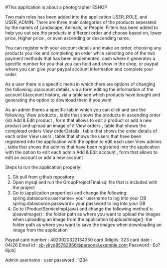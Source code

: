 #This application is about a photographer ESHOP
	
 Two main roles has been added into the application USER_ROLE, and USER_ADMIN.
 There are three main categories of the products seperated by the names of Landscape, Animals, or People.
 Filters has been added to help you out see the products in different order and choose based on,
 lower price, Higher price , or even ascending or descending name.
 
 You can register with your account details and make an order,
 choosing any products you like and completing an order while selecting one of the two payment methods that has been implemented,
 cash where it generates a specific number for you that you can hold and show in the shop,
 or paypal where you can give your paypal account information and complete your order.
 
 As a user there is a specific menu in which there are options of changing the following:
 a)account details, via a form editing the information of the account
 b)account history, via a table see which products have bought and generating the option to download them if you want
 
 As an admin theres a specific tab in which you can click and see the following:
 View products       , table that shows the products in ascending order (id)
 Add & Edit product  , form that allows to edit a product or add a new product and upload an image of it
 View orders         , table that shows the completed orders 
 View orderDetails   , table that shows the order details of each order
 View users          , table that shows the users that have been registered into the application with the option to edit each user
 View admins         , table that shows the admins that have been registered into the application with the option to edit each admin
 Add & Edit account  , form that allows to edit an account or add a new account
 














Steps to run the application properly!

1) Git pull from github repository
2) Open mysql and run the GroupProjectFinal.sql file that is included with the project
3) Go to (application properties) and change the following:
	spring.datasource.username= your username to log into your DB
	spring.datasource.password= your password to log into your DB
4) Go to (ProductServiceImpl.java) and change the following method's:
	a)saveImage()  : the folder path as where you want to upload the images when uploading an image from the application
	b)uploadImage(): the folder path as where you want to save the images when downloading an image from the application
	



Paypal
	card number : 4020020322134350
	card 3digits: 323
	card date   : 04/26
	Email id    : sb-ykyq85782966@personal.example.com
	Password    : Eo?6jcb]
	
Admin
	username    : user
	password	: 1234	
